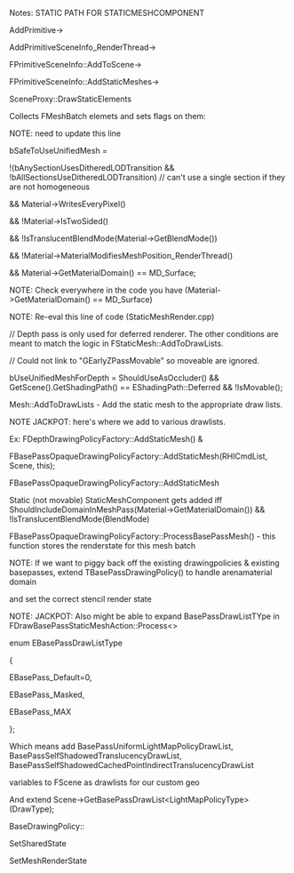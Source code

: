 Notes: STATIC PATH FOR STATICMESHCOMPONENT

AddPrimitive-&gt;

AddPrimitiveSceneInfo_RenderThread-&gt;

FPrimitiveSceneInfo::AddToScene-&gt;

FPrimitiveSceneInfo::AddStaticMeshes-&gt;

SceneProxy::DrawStaticElements

Collects FMeshBatch elemets and sets flags on them:

NOTE: need to update this line

bSafeToUseUnifiedMesh =

!(bAnySectionUsesDitheredLODTransition && !bAllSectionsUseDitheredLODTransition) // can't use a single section if they are not homogeneous

&& Material-&gt;WritesEveryPixel()

&& !Material-&gt;IsTwoSided()

&& !IsTranslucentBlendMode(Material-&gt;GetBlendMode())

&& !Material-&gt;MaterialModifiesMeshPosition_RenderThread()

&& Material-&gt;GetMaterialDomain() == MD_Surface;

NOTE: Check everywhere in the code you have (Material-&gt;GetMaterialDomain() == MD_Surface)

NOTE: Re-eval this line of code (StaticMeshRender.cpp)

// Depth pass is only used for deferred renderer. The other conditions are meant to match the logic in FStaticMesh::AddToDrawLists.

// Could not link to "GEarlyZPassMovable" so moveable are ignored.

bUseUnifiedMeshForDepth = ShouldUseAsOccluder() && GetScene().GetShadingPath() == EShadingPath::Deferred && !IsMovable();

Mesh::AddToDrawLists - Add the static mesh to the appropriate draw lists.

NOTE JACKPOT: here's where we add to various drawlists.

Ex: FDepthDrawingPolicyFactory::AddStaticMesh() &

FBasePassOpaqueDrawingPolicyFactory::AddStaticMesh(RHICmdList, Scene, this);

FBasePassOpaqueDrawingPolicyFactory::AddStaticMesh

Static (not movable) StaticMeshComponent gets added iff ShouldIncludeDomainInMeshPass(Material-&gt;GetMaterialDomain()) && !IsTranslucentBlendMode(BlendMode)

FBasePassOpaqueDrawingPolicyFactory::ProcessBasePassMesh() - this function stores the renderstate for this mesh batch

NOTE: If we want to piggy back off the existing drawingpolicies & existing basepasses, extend TBasePassDrawingPolicy() to handle arenamaterial domain

and set the correct stencil render state

NOTE: JACKPOT: Also might be able to expand BasePassDrawListTYpe in FDrawBasePassStaticMeshAction::Process&lt;&gt;

enum EBasePassDrawListType

{

EBasePass_Default=0,

EBasePass_Masked,

EBasePass_MAX

};

Which means add BasePassUniformLightMapPolicyDrawList, BasePassSelfShadowedTranslucencyDrawList, BasePassSelfShadowedCachedPointIndirectTranslucencyDrawList

variables to FScene as drawlists for our custom geo

And extend Scene-&gt;GetBasePassDrawList&lt;LightMapPolicyType&gt;(DrawType);

BaseDrawingPolicy::

SetSharedState

SetMeshRenderState
